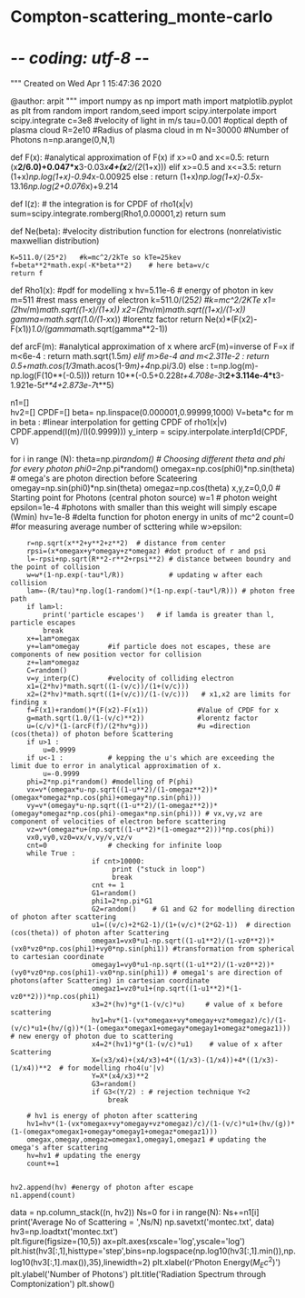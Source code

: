 # Compton-scattering_monte-carlo
# -*- coding: utf-8 -*-
"""
Created on Wed Apr  1 15:47:36 2020

@author: arpit
"""
import numpy as np
import math
import matplotlib.pyplot as plt
from random import random,seed
import scipy.interpolate
import scipy.integrate
c=3e8      #velocity of light in m/s
tau=0.001  #optical depth of plasma cloud
R=2e10     #Radius of plasma cloud in m
N=30000    #Number of Photons
n=np.arange(0,N,1)

def F(x):  #analytical approximation of F(x)
    if x>=0 and x<=0.5:
        return (x**2/6.0)+0.047*x**3-0.03*x**4+(x**2/(2*(1+x)))
    elif x>=0.5 and x<=3.5:
        return (1+x)*np.log(1+x)-0.94*x-0.00925
    else :
        return (1+x)*np.log(1+x)-0.5*x-13.16*np.log(2+0.076*x)+9.214

def I(z):  # the integration is for CPDF of rho1(x|v)
    sum=scipy.integrate.romberg(Rho1,0.00001,z)
    return sum

def Ne(beta):  #velocity distribution function for electrons (nonrelativistic maxwellian distribution)

    K=511.0/(25*2)   #k=mc^2/2kTe so kTe=25kev
    f=beta**2*math.exp(-K*beta**2)    # here beta=v/c
    return f

def Rho1(x):   #pdf for modelling x
    hv=5.11e-6   # energy of photon in kev
    m=511        #rest mass energy of electron
    k=511.0/(25*2)          #k=mc^2/2KTe
    x1=(2*hv/m)*math.sqrt((1-x)/(1+x))
    x2=(2*hv/m)*math.sqrt((1+x)/(1-x))
    gamma=math.sqrt(1.0/(1-x*x))  #lorentz factor
    return Ne(x)*(F(x2)-F(x1))*1.0/(gamma*math.sqrt(gamma**2-1))        

def arcF(m):     #analytical approximation of x where arcF(m)=inverse of F=x 
    if m<6e-4 :
        return math.sqrt(1.5*m)
    elif m>6e-4 and m<2.311e-2 :
        return 0.5+math.cos(1/3*math.acos(1-9*m)+4*np.pi/3.0)
    else :
        t=np.log(m)-np.log(F(10**(-0.5)))
        return 10**(-0.5+0.228*t+4.708e-3*t**2+3.114e-4*t**3-1.921e-5*t**4+2.873e-7*t**5)

n1=[]   
hv2=[]
CPDF=[]
beta= np.linspace(0.000001,0.99999,1000)
V=beta*c
for m in beta : #linear interpolation for getting CPDF of rho1(x|v)
    CPDF.append(I(m)/(I(0.9999)))
y_interp = scipy.interpolate.interp1d(CPDF, V)

for i in range (N): 
    theta=np.pi*random()  # Choosing different theta and phi for every photon
    phi0=2*np.pi*random()
    omegax=np.cos(phi0)*np.sin(theta)    # omega's are photon direction before Scateering
    omegay=np.sin(phi0)*np.sin(theta)
    omegaz=np.cos(theta)
    x,y,z=0,0,0 # Starting point for Photons (central photon source)
    w=1   # photon weight
    epsilon=1e-4    #photons with smaller than this weight will simply escape (Wmin)
    hv=1e-8   #delta function for photon energy in units of mc^2
    count=0 #for measuring average number of scttering
    while w>epsilon:
        
        r=np.sqrt(x**2+y**2+z**2)  # distance from center
        rpsi=(x*omegax+y*omegay+z*omegaz) #dot product of r and psi
        l=-rpsi+np.sqrt(R**2-r**2+rpsi**2) # distance between boundry and the point of collision 
        w=w*(1-np.exp(-tau*l/R))           # updating w after each collision
        lam=-(R/tau)*np.log(1-random()*(1-np.exp(-tau*l/R))) # photon free path
        if lam>l:
            print('particle escapes')   # if lamda is greater than l, particle escapes
            break
        x+=lam*omegax
        y+=lam*omegay       #if particle does not escapes, these are components of new position vector for collision 
        z+=lam*omegaz
        C=random()
        v=y_interp(C)       #velocity of colliding electron
        x1=(2*hv)*math.sqrt((1-(v/c))/(1+(v/c)))
        x2=(2*hv)*math.sqrt((1+(v/c))/(1-(v/c)))   # x1,x2 are limits for finding x
        f=F(x1)+random()*(F(x2)-F(x1))            #Value of CPDF for x
        g=math.sqrt(1.0/(1-(v/c)**2))             #lorentz factor
        u=(c/v)*(1-(arcF(f)/(2*hv*g)))            #u =direction (cos(theta)) of photon before Scattering
        if u>1 :                         
            u=0.9999
        if u<-1 :           # kepping the u's which are exceeding the limit due to error in analytical approximation of x.
            u=-0.9999
        phi=2*np.pi*random() #modelling of P(phi)
        vx=v*(omegax*u-np.sqrt((1-u**2)/(1-omegaz**2))*(omegax*omegaz*np.cos(phi)+omegay*np.sin(phi)))  
        vy=v*(omegay*u-np.sqrt((1-u**2)/(1-omegaz**2))*(omegay*omegaz*np.cos(phi)-omegax*np.sin(phi))) # vx,vy,vz are component of velocities of electron before scattering
        vz=v*(omegaz*u+(np.sqrt((1-u**2)*(1-omegaz**2)))*np.cos(phi))
        vx0,vy0,vz0=vx/v,vy/v,vz/v
        cnt=0               # checking for infinite loop
        while True :
                        if cnt>10000:
                             print ("stuck in loop")
                             break
                        cnt += 1
                        G1=random() 
                        phi1=2*np.pi*G1   
                        G2=random()    # G1 and G2 for modelling direction of photon after scattering 
                        u1=((v/c)+2*G2-1)/(1+(v/c)*(2*G2-1))  # direction (cos(theta)) of photon after Scattering 
                        omegax1=vx0*u1-np.sqrt((1-u1**2)/(1-vz0**2))*(vx0*vz0*np.cos(phi1)+vy0*np.sin(phi1)) #transformation from spherical to cartesian coordinate
                        omegay1=vy0*u1-np.sqrt((1-u1**2)/(1-vz0**2))*(vy0*vz0*np.cos(phi1)-vx0*np.sin(phi1)) # omega1's are direction of photons(after Scattering) in cartesian coordinate
                        omegaz1=vz0*u1+(np.sqrt((1-u1**2)*(1-vz0**2)))*np.cos(phi1)
                        x3=2*(hv)*g*(1-(v/c)*u)     # value of x before scattering
                        hv1=hv*(1-(vx*omegax+vy*omegay+vz*omegaz)/c)/(1-(v/c)*u1+(hv/(g))*(1-(omegax*omegax1+omegay*omegay1+omegaz*omegaz1))) # new energy of photon due to scattering
                        x4=2*(hv1)*g*(1-(v/c)*u1)    # value of x after Scattering
                        X=(x3/x4)+(x4/x3)+4*((1/x3)-(1/x4))+4*((1/x3)-(1/x4))**2  # for modelling rho4(u'|v)
                        Y=X*(x4/x3)**2   
                        G3=random()
                        if G3<(Y/2) : # rejection technique Y<2
                            break
        
        # hv1 is energy of photon after scattering 
        hv1=hv*(1-(vx*omegax+vy*omegay+vz*omegaz)/c)/(1-(v/c)*u1+(hv/(g))*(1-(omegax*omegax1+omegay*omegay1+omegaz*omegaz1)))
        omegax,omegay,omegaz=omegax1,omegay1,omegaz1 # updating the omega's after scattering
        hv=hv1 # updating the energy
        count+=1
        
        
    hv2.append(hv) #energy of photon after escape    
    n1.append(count)
data = np.column_stack((n, hv2))
Ns=0
for i in range(N): Ns+=n1[i]
print('Average No of Scattering = ',Ns/N)
np.savetxt('montec.txt', data)
hv3=np.loadtxt('montec.txt')  
plt.figure(figsize=(10,5))
ax=plt.axes(xscale='log',yscale='log')
plt.hist(hv3[:,1],histtype='step',bins=np.logspace(np.log10(hv3[:,1].min()),np.log10(hv3[:,1].max()),35),linewidth=2)
plt.xlabel(r'Photon Energy($M_{E}c^2$)')
plt.ylabel('Number of Photons')
plt.title('Radiation Spectrum through Comptonization')
plt.show()
